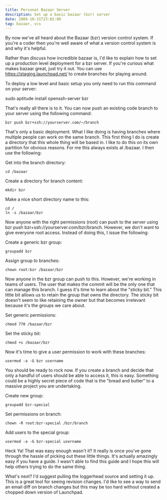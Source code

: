 ```yaml
---
title: Personal Bazaar Server
description: Set up a basic bazaar (bzr) server
date: 2009-10-31T23:02:00
tag: bazaar, vcs
---
```


By now we've all heard about the Bazaar (bzr) version control system. If
you're a coder then you're well aware of what a version control system
is and why it's helpful.

<!--more-->

Rather than discuss how incredible bazaar is, I'd like to explain how to
set up a production level deployment for a bzr server. If you're curious
what makes bazaar great, just try it out. You can use
https://staging.launchpad.net/ to create branches for playing around.

To deploy a low level and basic setup you only need to run this command
on your server:

sudo aptitude install openssh-server bzr

That's really all there is to it. You can now push an existing code
branch to your server using the following command:
```
bzr push bzr+ssh://yourserver.com/~/branch
```

That's only a basic deployment. What I like doing is having branches
where multiple people can work on the same branch. This first thing I do
is create a directory that this whole thing will be based in. I like to
do this on its own partition for obvious reasons. For me this always
exists at /bazaar. I then use the following:

Get into the branch directory:
```
cd /bazaar
```

Create a directory for branch content:
```
mkdir bzr
```

Make a nice short directory name to this:
```
cd /
ln -s /bazaar/bzr
```

Now anyone with the right permissions (root) can push to the server
using bzr push bzr+ssh://yourserver.com/bzr/branch. However, we
don't want to give everyone root access. Instead of doing this, I issue
the following:

Create a generic bzr group:
```
groupadd bzr
```

Assign group to branches:
```
chown root:bzr /bazaar/bzr
```

Now anyone in the bzr group can push to this. However, we're working in
teams of users. The user that makes the commit will be the only one that
can manage this branch. I guess it's time to learn about the "sticky
bit." This little bit allows us to retain the group that owns the
directory. The sticky bit doesn't seem to like retaining the owner but
that becomes irrelevant because it's the groups we care about.

Set generic permissions:
```
chmod 770 /bazaar/bzr
```

Set the sticky bit:
```
chmod +s /bazaar/bzr
```

Now it's time to give a user permission to work with these branches:
```
usermod -a -G bzr username
```

You should be ready to rock now. If you create a branch and decide that
only a handful of users should be able to access it, this is easy.
Something could be a highly secret piece of code that is the "bread and
butter" to a massive project you are undertaking.

Create new group:
```
groupadd bzr-special
```

Set permissions on branch:
```
chown -R root:bzr-special /bzr/branch
```

Add users to the special group:
```
usermod -a -G bzr-special username
```

Heck Ya! That was easy enough wasn't it? It really is once you've gone
through the hassle of picking out these little things. It's actually
amazingly easy if you have a guide. I wasn't able to find this guide and
I hope this will help others trying to do the same thing.

What's next? I'd suggest pulling the loggerhead source and setting it
up. This is a great tool for seeing revision changes. I'd like to see a
way to send an email diff on branch changes but this may be too hard
without created a chopped down version of Launchpad.
